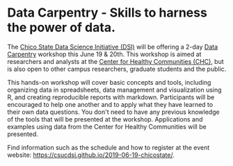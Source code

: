 # Data Carpentry - Skills to harness the power of data.


The [Chico State Data Science Initiative (DSI)](http://datascience.csuchico.edu) will be offering a 2-day [Data Carpentry](https://datacarpentry.org/) workshop this June 19 & 20th. This workshop is aimed at researchers and analysts at the [Center for Healthy Communities (CHC)](https://www.csuchico.edu/chc/), but is also open to other campus researchers, graduate students and the public. 

This hands-on workshop will cover basic concepts and tools, including organizing data in spreadsheets, data management and visualization using R, and creating reproducible reports with markdown. Participants will be encouraged to help one another and to apply what they have learned to their own data questions. You don't need to have any previous knowledge of the tools that will be presented at the workshop. Applications and examples using data from the Center for Healthy Communities will be presented. 

Find information such as the schedule and how to register at the event website: https://csucdsi.github.io/2019-06-19-chicostate/.
